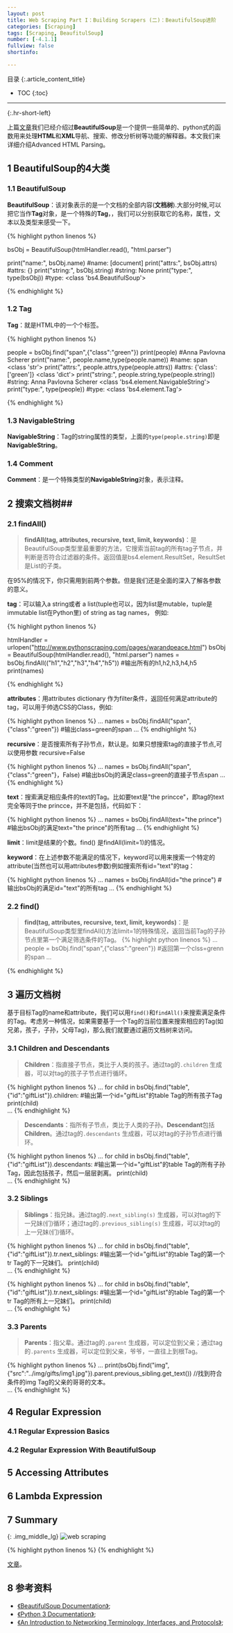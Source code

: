```yaml
---
layout: post
title: Web Scraping Part I：Building Scrapers (二)：BeautifulSoup进阶
categories: [Scraping]
tags: [Scraping, BeaufitulSoup]
number: [-4.1.1]
fullview: false
shortinfo: 

---
```

目录
{:.article_content_title}


* TOC
{:toc}

---
{:.hr-short-left}


上篇[文章](https://www.shunmian.me/scraping/2015/12/01/Web-Scraping-Part-I-Building-Scrapers-(一)-BeautifulSoup入门.html)我们已经介绍过**BeautifulSoup**是一个提供一些简单的、python式的函数用来处理**HTML**和**XML**导航、搜索、修改分析树等功能的解释器。本文我们来详细介绍Advanced HTML Parsing。

## 1 BeautifulSoup的4大类 ##

### 1.1 BeautifulSoup ###

**BeautifulSoup**：该对象表示的是一个文档的全部内容(**文档树**).大部分时候,可以把它当作**Tag**对象，是一个特殊的**Tag**，，我们可以分别获取它的名称，属性，文本以及类型来感受一下。

{% highlight python linenos %}

bsObj = BeautifulSoup(htmlHandler.read(), "html.parser")

print("name:", bsObj.name)                             #name: [document]
print("attrs:", bsObj.attrs)                           #attrs: {}
print("string:", bsObj.string)                         #string: None
print("type:", type(bsObj))                            #type: <class 'bs4.BeautifulSoup'>

{% endhighlight %}

### 1.2 Tag ###
**Tag**：就是HTML中的一个个标签。

{% highlight python linenos %}

people = bsObj.find("span",{"class":"green"})
print(people)                                          #<span class="green">Anna Pavlovna Scherer</span>
print("name:", people.name,type(people.name))          #name: span <class 'str'>
print("attrs:", people.attrs,type(people.attrs))       #attrs: {'class': ['green']} <class 'dict'>
print("string:", people.string,type(people.string))    #string: Anna Pavlovna Scherer <class 'bs4.element.NavigableString'>
print("type:", type(people))                           #type: <class 'bs4.element.Tag'>

{% endhighlight %}

### 1.3 NavigableString ###

**NavigableString**：Tag的string属性的类型，上面的``type(people.string)``即是**NavigableString**。

### 1.4 Comment ###

**Comment**：是一个特殊类型的**NavigableString**对象，表示注释。

## 2 搜索文档树##

### 2.1 findAll() ###

> **findAll(tag, attributes, recursive, text, limit, keywords)**：是BeautifulSoup类型里最重要的方法，它搜索当前tag的所有tag子节点，并判断是否符合过滤器的条件。返回值是bs4.element.ResultSet，ResultSet是List的子类。

在95%的情况下，你只需用到前两个参数。但是我们还是全面的深入了解各参数的意义。

**tag**：可以输入a string或者 a list(tuple也可以，因为list是mutable，tuple是immutable list在Python里) of string as tag names， 例如:

{% highlight python linenos %}

htmlHandler = urlopen("http://www.pythonscraping.com/pages/warandpeace.html")
bsObj = BeautifulSoup(htmlHandler.read(), "html.parser")
names = bsObj.findAll(("h1","h2","h3","h4","h5"))       #输出所有的h1,h2,h3,h4,h5
print(names)

{% endhighlight %}


**attributes**：用attributes dictionary 作为filter条件，返回任何满足attribute的tag，可以用于帅选CSS的Class，例如:

{% highlight python linenos %}
...
names = bsObj.findAll("span",{"class":"green"})         #输出class=green的span
...
{% endhighlight %}


**recursive**：是否搜索所有子孙节点，默认是。如果只想搜索tag的直接子节点,可以使用参数 recursive=False

{% highlight python linenos %}
...
names = bsObj.findAll("span",{"class":"green"}，False)   #输出bsObj的满足class=green的直接子节点span
...
{% endhighlight %}

**text**：搜索满足相应条件的text的Tag。比如要text是"the princce"，即tag的text完全等同于the princce，并不是包括，代码如下：

{% highlight python linenos %}
...
names = bsObj.findAll(text="the prince")                #输出bsObj的满足text="the prince"的所有tag
...
{% endhighlight %}


**limit**：limit是结果的个数。find() 是findAll(limit=1)的情况。

**keyword**：在上述参数不能满足的情况下，keyword可以用来搜索一个特定的attribute(当然也可以用attributes参数)例如搜索所有id="text"的tag：

{% highlight python linenos %}
...
names = bsObj.findAll(id="the prince")                   #输出bsObj的满足id="text"的所有tag
...
{% endhighlight %}


### 2.2 find() ###

> **find(tag, attributes, recursive, text, limit, keywords)**：是BeautifulSoup类型里findAll()方法limit=1的特殊情况，返回当前Tag的子孙节点里第一个满足筛选条件的Tag。
{% highlight python linenos %}
...
people = bsObj.find("span",{"class":"green"})           #返回第一个clss=grenn的span
...

{% endhighlight %}


## 3 遍历文档树 ##

基于目标Tag的name和attribute，我们可以用``find()``和``findAll()``来搜索满足条件的Tag。考虑另一种情况，如果需要基于一个Tag的当前位置来搜索相应的Tag(如兄弟，孩子，子孙，父母Tag)，那么我们就要通过遍历文档树来访问。

### 3.1 Children and Descendants ###

> **Children**：指直接子节点，类比于人类的孩子。通过tag的``.children`` 生成器，可以对tag的孩子子节点进行循环。

{% highlight python linenos %}
...
for child in bsObj.find("table",{"id":"giftList"}).children:      #输出第一个id="giftList"的table Tag的所有孩子Tag
    print(child)                
...
{% endhighlight %}


> **Descendants**：指所有子节点，类比于人类的子孙。**Descendant**包括**Children**。通过tag的``.descendants`` 生成器，可以对tag的子孙节点进行循环。

{% highlight python linenos %}
...
for child in bsObj.find("table",{"id":"giftList"}).descendants:      #输出第一个id="giftList"的table Tag的所有子孙Tag，因此包括孩子，然后一层层剥离。
    print(child)                
...
{% endhighlight %}




### 3.2 Siblings ###

> **Siblings**：指兄妹。通过tag的``.next_sibling(s)`` 生成器，可以对tag的下一兄妹(们)循环；通过tag的``.previous_sibling(s)`` 生成器，可以对tag的上一兄妹(们)循环。


{% highlight python linenos %}
...
for child in bsObj.find("table",{"id":"giftList"}).tr.next_siblings: #输出第一个id="giftList"的table Tag的第一个tr Tag的下一兄妹们。
    print(child)               
...
{% endhighlight %}

{% highlight python linenos %}
...
for child in bsObj.find("table",{"id":"giftList"}).tr.next_siblings: #输出第一个id="giftList"的table Tag的第一个tr Tag的所有上一兄妹们。
    print(child)               
...
{% endhighlight %}

### 3.3 Parents ###

> **Parents**：指父辈。通过tag的``.parent`` 生成器，可以定位到父亲；通过tag的``.parents`` 生成器，可以定位到父亲，爷爷，一直往上到根Tag。


{% highlight python linenos %}
...
print(bsObj.find("img",{"src":"../img/gifts/img1.jpg"}).parent.previous_sibling.get_text())       //找到符合条件的img Tag的父亲的哥哥的文本。       
...
{% endhighlight %}



## 4 Regular Expression ##

### 4.1 Regular Expression Basics ###

### 4.2 Regular Expression With BeautifulSoup ###

## 5 Accessing Attributes ##

## 6 Lambda Expression ##

## 7 Summary ##


{: .img_middle_lg}
![web scraping](/assets/images/posts/2015-12-01/urllib.png)

{% highlight python linenos %}
{% endhighlight %}

[文章](https://www.shunmian.me/scraping/2015/12/02/Web-Scraping-Part-I-Building-Scrapers-(二)-BeautifulSoup进阶.html)。



## 8 参考资料 ##

- [《BeautifulSoup Documentation》](https://www.crummy.com/software/BeautifulSoup/bs4/doc/);
- [《Python 3 Documentation》](https://docs.python.org/3/);
- [《An Introduction to Networking Terminology, Interfaces, and Protocols》](https://www.digitalocean.com/community/tutorials/an-introduction-to-networking-terminology-interfaces-and-protocols);




